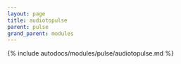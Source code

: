 ```yaml
---
layout: page
title: audiotopulse
parent: pulse
grand_parent: modules
---
```


{% include autodocs/modules/pulse/audiotopulse.md %}

